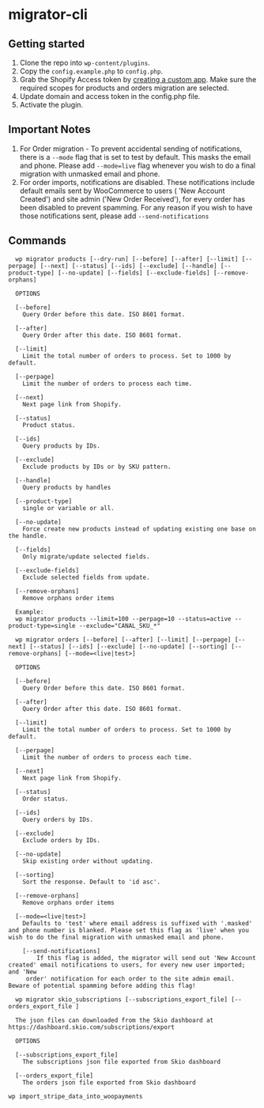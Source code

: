 # migrator-cli

## Getting started

1. Clone the repo into `wp-content/plugins`.
2. Copy the `config.example.php` to `config.php`.
3. Grab the Shopify Access token by [creating a custom app](https://help.shopify.com/en/manual/apps/app-types/custom-apps). Make sure the required scopes for products and orders migration are selected.
4. Update domain and access token in the config.php file.
5. Activate the plugin.

## Important Notes

1. For Order migration - To prevent accidental sending of notifications, there is a `--mode` flag that is set to test by default. This masks the email and phone. Please add `--mode=live` flag whenever you wish to do a final migration with unmasked email and phone. 
2. For order imports, notifications are disabled. These notifications include default emails sent by WooCommerce to users ( 'New Account Created') and site admin ('New Order Received'), for every order has been disabled to prevent spamming. For any reason if you wish to have those notifications sent, please add `--send-notifications` 

## Commands

```
  wp migrator products [--dry-run] [--before] [--after] [--limit] [--perpage] [--next] [--status] [--ids] [--exclude] [--handle] [--product-type] [--no-update] [--fields] [--exclude-fields] [--remove-orphans]

  OPTIONS

  [--before]
    Query Order before this date. ISO 8601 format.

  [--after]
    Query Order after this date. ISO 8601 format.

  [--limit]
    Limit the total number of orders to process. Set to 1000 by default.

  [--perpage]
    Limit the number of orders to process each time.

  [--next]
    Next page link from Shopify.

  [--status]
    Product status.

  [--ids]
    Query products by IDs.

  [--exclude]
    Exclude products by IDs or by SKU pattern.

  [--handle]
    Query products by handles

  [--product-type]
    single or variable or all.

  [--no-update]
    Force create new products instead of updating existing one base on the handle.

  [--fields]
    Only migrate/update selected fields.

  [--exclude-fields]
    Exclude selected fields from update.

  [--remove-orphans]
    Remove orphans order items

  Example:
  wp migrator products --limit=100 --perpage=10 --status=active --product-type=single --exclude="CANAL_SKU_*"
```

```
  wp migrator orders [--before] [--after] [--limit] [--perpage] [--next] [--status] [--ids] [--exclude] [--no-update] [--sorting] [--remove-orphans] [--mode=<live|test>]

  OPTIONS

  [--before]
    Query Order before this date. ISO 8601 format.

  [--after]
    Query Order after this date. ISO 8601 format.

  [--limit]
    Limit the total number of orders to process. Set to 1000 by default.

  [--perpage]
    Limit the number of orders to process each time.

  [--next]
    Next page link from Shopify.

  [--status]
    Order status.

  [--ids]
    Query orders by IDs.

  [--exclude]
    Exclude orders by IDs.

  [--no-update]
    Skip existing order without updating.

  [--sorting]
    Sort the response. Default to 'id asc'.

  [--remove-orphans]
    Remove orphans order items

  [--mode=<live|test>]
    Defaults to 'test' where email address is suffixed with '.masked' and phone number is blanked. Please set this flag as 'live' when you wish to do the final migration with unmasked email and phone.

	[--send-notifications]
		If this flag is added, the migrator will send out 'New Account created' email notifications to users, for every new user imported; and 'New
	 order' notification for each order to the site admin email. Beware of potential spamming before adding this flag!
```

```
  wp migrator skio_subscriptions [--subscriptions_export_file] [--orders_export_file ]

  The json files can downloaded from the Skio dashboard at https://dashboard.skio.com/subscriptions/export 

  OPTIONS

  [--subscriptions_export_file]
    The subscriptions json file exported from Skio dashboard

  [--orders_export_file]
    The orders json file exported from Skio dashboard
```

```
wp import_stripe_data_into_woopayments
```
